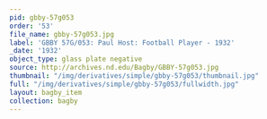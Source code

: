 ```yaml
---
pid: gbby-57g053
order: '53'
file_name: gbby-57g053.jpg
label: 'GBBY 57G/053: Paul Host: Football Player - 1932'
_date: '1932'
object_type: glass plate negative
source: http://archives.nd.edu/Bagby/GBBY-57g053.jpg
thumbnail: "/img/derivatives/simple/gbby-57g053/thumbnail.jpg"
full: "/img/derivatives/simple/gbby-57g053/fullwidth.jpg"
layout: bagby_item
collection: bagby
---
```

